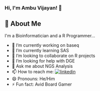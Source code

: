 ### Hi, I'm Ambu Vijayan! 👋
## 🚀 About Me
I'm a Bioinformatician and a R Programmer...

- 🔭 I’m currently working on baseq
- 🌱 I’m currently learning SAS
- 👯 I’m looking to collaborate on R projects
- 🤔 I’m looking for help with DGE
- 💬 Ask me about NGS Analysis
- 📫 How to reach me: [![linkedin](https://img.shields.io/badge/Linkedin-ambuvijayan-blue)](https://www.linkedin.com/in/ambuvijayan/)
- 😄 Pronouns: He/Him
- ⚡ Fun fact: Avid Board Gamer
